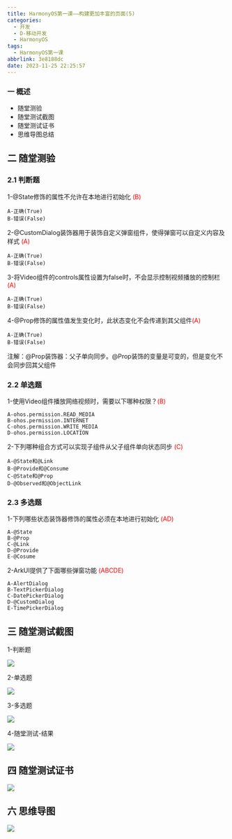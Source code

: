 ```yaml
---
title: HarmonyOS第一课——构建更加丰富的页面(5)
categories:
  - 开发
  - D-移动开发
  - HarmonyOS
tags:
  - HarmonyOS第一课
abbrlink: 3e8188dc
date: 2023-11-25 22:25:57
---
```

### 一  概述

* 随堂测验
* 随堂测试截图
* 随堂测试证书
* 思维导图总结

<!--more-->

## 二 随堂测验

### 2.1 判断题

1-@State修饰的属性不允许在本地进行初始化 <font color=red>(B)</font>

```
A-正确(True)
B-错误(False)
```

2-@CustomDialog装饰器用于装饰自定义弹窗组件，使得弹窗可以自定义内容及样式 <font color=red>(A)</font>

```
A-正确(True)
B-错误(False)
```

3-将Video组件的controls属性设置为false时，不会显示控制视频播放的控制栏 <font color=red>(A)</font>

```
A-正确(True)
B-错误(False)
```

4-@Prop修饰的属性值发生变化时，此状态变化不会传递到其父组件<font color=red>(A)</font>

```
A-正确(True)
B-错误(False)
```

注解：@Prop装饰器：父子单向同步。@Prop装饰的变量是可变的，但是变化不会同步回其父组件

### 2.2 单选题

1-使用Video组件播放网络视频时，需要以下哪种权限？<font color=red>(B)</font>

```
A-ohos.permission.READ_MEDIA
B-ohos.permission.INTERNET
C-ohos.permission.WRITE_MEDIA
D-ohos.permission.LOCATION
```

2-下列哪种组合方式可以实现子组件从父子组件单向状态同步 <font color=red>(C)</font>

```
A-@State和@Link
B-@Provide和@Consume
C-@State和@Prop
D-@Observed和@ObjectLink
```

### 2.3 多选题

1-下列哪些状态装饰器修饰的属性必须在本地进行初始化 <font color=red>(AD)</font>

```
A-@State
B-@Prop
C-@Link
D-@Provide
E-@Cosume
```

2-ArkUI提供了下面哪些弹窗功能 <font color=red>(ABCDE)</font>

```
A-AlertDialog
B-TextPickerDialog
C-DatePickerDialog
D-@CustomDialog
E-TimePickerDialog
```

## 三 随堂测试截图

1-判断题

![][1]

2-单选题

![][2]

3-多选题

![][3]

4-随堂测试-结果

![][4]

## 四 随堂测试证书

![][5]

## 六 思维导图

![][6]





[1]:https://cdn.jsdelivr.net/gh/PGzxc/CDN/blog-hmos/harmonyos-lesson5-choice-1.png
[2]:https://cdn.jsdelivr.net/gh/PGzxc/CDN/blog-hmos/harmonyos-lesson5-single-2.png
[3]:https://cdn.jsdelivr.net/gh/PGzxc/CDN/blog-hmos/harmonyos-lesson5-mulitiple-3.png
[4]:https://cdn.jsdelivr.net/gh/PGzxc/CDN/blog-hmos/harmonyos-lesson5-result-4.png
[5]:https://cdn.jsdelivr.net/gh/PGzxc/CDN/blog-hmos/harmonyos-lesson5-centify-5.png
[6]:https://cdn.jsdelivr.net/gh/PGzxc/CDN/blog-hmos/harmonyos-lesson5-xmind.png